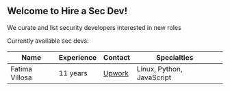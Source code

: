 ## Welcome to Hire a Sec Dev!

We curate and list security developers interested in new roles

Currently available sec devs:

| Name           | Experience | Contact                                                                     | Specialties               |   |
|----------------|------------|-----------------------------------------------------------------------------|---------------------------|---|
| Fatima Villosa | 11 years   | [Upwork](https://www.upwork.com/freelancers/~01c72d18e60d7522ba?viewMode=1) | Linux, Python, JavaScript |   |
